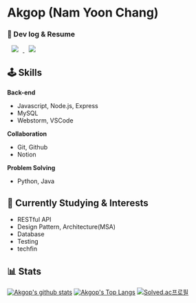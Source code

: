 # Akgop (Nam Yoon Chang)

### :open_file_folder: Dev log & Resume
<a href="https://akgop.github.io/">
    <img 
        src="http://img.shields.io/badge/-Github%20Blog-181717?style=flat&logo=github&link=https://akgop.github.io/"
        style="height : auto; margin-left : 10px; margin-right : 10px;"/>
</a>
<a href="https://akgop.notion.site/akgop/61606169a5704beeb0c27f2a8daabaf8">
    <img 
        src="http://img.shields.io/badge/-Resume-181717?style=flat&logo=notion&link=https://akgop.notion.site/akgop/61606169a5704beeb0c27f2a8daabaf8"
        style="height : auto; margin-left : 10px; margin-right : 10px;"/>
</a>

## :joystick: Skills
**Back-end**
- Javascript, Node.js, Express
- MySQL
- Webstorm, VSCode

**Collaboration**
- Git, Github
- Notion

**Problem Solving**
- Python, Java

## 🤔 Currently Studying & Interests
- RESTful API
- Design Pattern, Architecture(MSA)
- Database
- Testing
- techfin


## :bar_chart: Stats
[![Akgop's github stats](https://github-readme-stats.vercel.app/api?username=Akgop&show_icons=true&count_private=true&theme=gruvbox)](https://github.com/anuraghazra/github-readme-stats)
[![Akgop's Top Langs](https://github-readme-stats.vercel.app/api/top-langs/?username=Akgop&exclude_repo=Akgop.github.io,Needs-web&layout=compact&theme=gruvbox&langs_count=8&hide=Makefile)](https://github.com/anuraghazra/github-readme-stats)
[![Solved.ac프로필](http://mazassumnida.wtf/api/v2/generate_badge?boj=biblus)](https://solved.ac/biblus)


